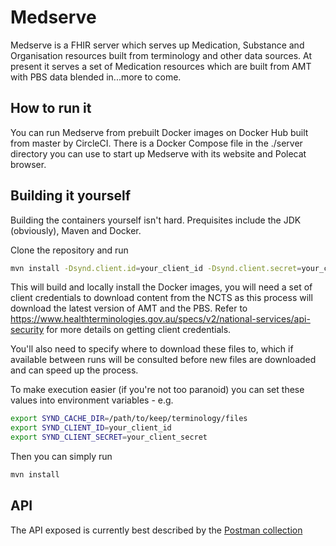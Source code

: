 # Medserve #

Medserve is a FHIR server which serves up Medication, Substance and Organisation resources built from terminology and other data sources. At present it serves a set of Medication resources which are built from AMT with PBS data blended in...more to come.

## How to run it ##

You can run Medserve from prebuilt Docker images on Docker Hub built from master by CircleCI. There is a Docker Compose file in the ./server directory you can use to start up Medserve with its website and Polecat browser.

## Building it yourself ##

Building the containers yourself isn't hard. Prequisites include the JDK (obviously), Maven and Docker.

Clone the repository and run
```bash
mvn install -Dsynd.client.id=your_client_id -Dsynd.client.secret=your_client_secret -Dsynd.cache.dir=/path/to/keep/terminology/files
```

This will build and locally install the Docker images, you will need a set of client credentials to download content from the NCTS as this process will download the latest version of AMT and the PBS. Refer to https://www.healthterminologies.gov.au/specs/v2/national-services/api-security for more details on getting client credentials.

You'll also need to specify where to download these files to, which if available between runs will be consulted before new files are downloaded and can speed up the process.

To make execution easier (if you're not too paranoid) you can set these values into environment variables - e.g.
```bash
export SYND_CACHE_DIR=/path/to/keep/terminology/files
export SYND_CLIENT_ID=your_client_id
export SYND_CLIENT_SECRET=your_client_secret
```

Then you can simply run
```bash
mvn install
```

## API ##

The API exposed is currently best described by the [Postman collection](https://documenter.getpostman.com/view/2091243/medserve/77k3MAR)